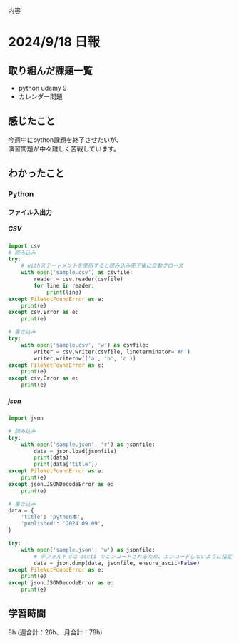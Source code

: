 内容
# 2024/9/18 日報
## 取り組んだ課題一覧
+ python udemy 9
+ カレンダー問題

## 感じたこと
今週中にpython課題を終了させたいが、  
演習問題が中々難しく苦戦しています。  

## わかったこと
### Python
#### ファイル入出力
##### CSV
```python
import csv
# 読み込み
try:
    # withステートメントを使用すると読み込み完了後に自動クローズ
    with open('sample.csv') as csvfile:
        reader = csv.reader(csvfile)
        for line in reader:
            print(line)
except FileNotFoundError as e:
    print(e)
except csv.Error as e:
    print(e)

# 書き込み
try:
    with open('sample.csv', 'w') as csvfile:
        writer = csv.writer(csvfile, lineterminator='¥n')
        writer.writerow(('a', 'b', 'c'))
except FileNotFoundError as e:
    print(e)
except csv.Error as e:
    print(e)
```

##### json
```python
import json

# 読み込み
try:
    with open('sample.json', 'r') as jsonfile:
        data = json.load(jsonfile)
        print(data)
        print(data['title'])
except FileNotFoundError as e:
    print(e)
except json.JSONDecodeError as e:
    print(e)

# 書き込み
data = {
    'title': 'python本',
    'published': '2024.09.09',
}

try:
    with open('sample.json', 'w') as jsonfile:
        # デフォルトでは ascii でエンコードされるため、エンコードしないように指定
        data = json.dump(data, jsonfile, ensure_ascii=False)
except FileNotFoundError as e:
    print(e)
except json.JSONDecodeError as e:
    print(e)

```

## 学習時間
8h (週合計：26h、 月合計：78h)